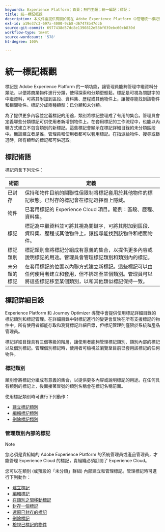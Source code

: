 ```yaml
---
keywords: Experience Platform；首頁；熱門主題；統一編記；標記；
title: 統一標記概觀
description: 本文件會提供有關如何在 Adobe Experience Platform 中管理統一標記的資訊
exl-id: a19e37c3-697a-4000-9cb8-d67478b47dc6
source-git-commit: 6977438d57dc8e1390812e58bf039ebc60cb830d
workflow-type: tm+mt
source-wordcount: '578'
ht-degree: 100%

---
```


# 統一標記概觀

標記是 Adobe Experience Platform 的一項功能，讓管理員能夠管理中繼資料分類法，以便將商業物件進行分類，使得探索和分類更輕鬆。標記是可視為關鍵字的中繼資料，可將其附加到區段、資料集、歷程或其他物件上，讓搜尋能找到該物件和相關物件。標記分成兩種類型：已分類和未分類。

為了提供更多內容並定義標記的用途，類別將標記整理成了有用的集合。管理員會定義哪些分類標記可供使用者新增到物件上。在套用標記的工作流程中，也能以內聯方式建立不包含類別的新標記。這些標記會顯示在標記詳細目錄的未分類區段中。無論建立者是誰，管理員和使用者都可以套用標記。在指派給物件、搜尋或篩選時，所有類型的標記都可供選取。

## 標記術語 

標記包含下列元件：

| 術語 | 定義 |
| --- | --- |
| 已封存 | 保持和物件目前的關聯性但限制將標記套用於其他物件的標記狀態。已封存的標記會在標記選擇器上隱藏。 |
| 物件 | 已套用標記的 Experience Cloud 項目。範例：區段、歷程、資料集。 |
| 標記 | 標記為中繼資料並可將其視為關鍵字，可將其附加到區段、資料集、歷程或其他物件上，讓搜尋能找到該物件和相關物件。 |
| 標記類別 | 標記類別會將標記分組成有意義的集合，以提供更多內容或說明標記的用途。管理員會管理標記類別和類別內的標記。 |
| 未分類的標記 | 在套用標記的位置以內聯方式建立新標記。這些標記可以由任何使用者建立和套用，但不綁定至某個類別。管理員可以將這些標記移至某個類別，以和其他類似標記保持一致。 |

## 標記詳細目錄

Experience Platform 和 Journey Optimizer 導覽中會提供使用標記詳細目錄的標記類別和標記管理。在詳細目錄中對標記進行的變更會反映在所有支援標記的物件中。所有使用者都能存取和瀏覽標記詳細目錄，但標記管理則僅限於系統和產品管理員。

標記詳細目錄具有三個等級的階層，讓使用者能夠管理標記類別、類別內部的標記以及個別標記。管理個別標記時，使用者可檢視並瀏覽至目前已套用該標記的任何物件。

### 標記類別

類別會將標記分組成有意義的集合，以提供更多內容或說明標記的用途。在任何具有類別的標記上，後面接著冒號的類別名稱會在標記名稱前面。

使用標記類別時可進行下列動作：

* [建立標記類別](./ui/tags-categories.md#create-tag-category)
* [編輯標記類別](./ui/tags-categories.md#edit-tag-category-edit-tag-category)
* [刪除標記類別](./ui/tags-categories.md#delete-tag-category-delete-tag-category)

### 管理類別內部的標記

>[!NOTE]
>
>您必須是貴組織的 Adobe Experience Platform 的系統管理員或產品管理員，才能管理 Experience Cloud 的標記，貴組織必須訂閱了 Experience Cloud。

您可以在類別 (或預設的「未分類」群組) 內部建立和管理標記。管理標記時可進行下列動作：

* [建立標記](./ui/managing-tags.md#create-a-tag-create-tag)
* [編輯標記](./ui/managing-tags.md#edit-a-tag-edit-tag)
* [在類別之間移動標記](./ui/managing-tags.md#move-a-tag-between-categories-move-tag)
* [封存一個標記](./ui/managing-tags.md#archive-a-tag-archive-tag)
* [還原已封存的標記](./ui/managing-tags.md#restore-an-archived-tag-restore-archived-tag)
* [刪除標記](./ui/managing-tags.md#delete-a-tag-delete-tag)
* [檢視已標記的物件](./ui/managing-tags.md#viewing-tagged-objects-view-tagged)
